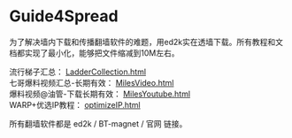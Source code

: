 # Guide4Spread

为了解决墙内下载和传播翻墙软件的难题，用ed2k实在透墙下载。所有教程和文档都实现了最小化，能够把文件缩减到10M左右。

流行梯子汇总：  [LadderCollection.html](collect/LadderCollection.html)  
七哥爆料视频汇总-长期有效： [MilesVideo.html](collect/MilesVideo.html)  
爆料视频@油管-下载长期有效：  [MilesYoutube.html](collect/MilesYoutube.html)  
WARP+优选IP教程：  [optimizeIP.html](collect/optimizeIP.html)

所有翻墙软件都是 ed2k / BT-magnet / 官网 链接。
